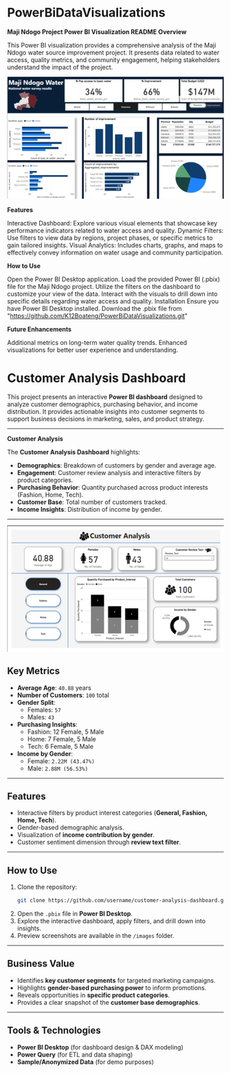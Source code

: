 # PowerBiDataVisualizations
**Maji Ndogo Project Power BI Visualization README**
**Overview**

This Power BI visualization provides a comprehensive analysis of the Maji Ndogo water source improvement project. It presents data related to water access, quality metrics, and community engagement, helping stakeholders understand the impact of the project.

![Maji Ndogo](imgs/Maji-Ndogo-img.png)

**Features**

Interactive Dashboard: Explore various visual elements that showcase key performance indicators related to water access and quality.
Dynamic Filters: Use filters to view data by regions, project phases, or specific metrics to gain tailored insights.
Visual Analytics: Includes charts, graphs, and maps to effectively convey information on water usage and community participation.

**How to Use**

Open the Power BI Desktop application.
Load the provided Power BI (.pbix) file for the Maji Ndogo project.
Utilize the filters on the dashboard to customize your view of the data.
Interact with the visuals to drill down into specific details regarding water access and quality.
Installation
Ensure you have Power BI Desktop installed.
Download the .pbix file from "https://github.com/K12Boateng/PowerBiDataVisualizations.git"

**Future Enhancements**

Additional metrics on long-term water quality trends.
Enhanced visualizations for better user experience and understanding.



# Customer Analysis Dashboard  

This project presents an interactive **Power BI dashboard** designed to analyze customer demographics, purchasing behavior, and income distribution. It provides actionable insights into customer segments to support business decisions in marketing, sales, and product strategy.  

---

**Customer Analysis**  

The **Customer Analysis Dashboard** highlights:  
- **Demographics**: Breakdown of customers by gender and average age.  
- **Engagement**: Customer review analysis and interactive filters by product categories.  
- **Purchasing Behavior**: Quantity purchased across product interests (Fashion, Home, Tech).  
- **Customer Base**: Total number of customers tracked.  
- **Income Insights**: Distribution of income by gender.  

---
![Customer Analysis Dashboard](/imgs/CustomerAnalysis.png)  

## Key Metrics  

- **Average Age**: `40.88` years  
- **Number of Customers**: `100` total  
- **Gender Split**:  
  - Females: `57`  
  - Males: `43`  
- **Purchasing Insights**:  
  - Fashion: 12 Female, 5 Male  
  - Home: 7 Female, 5 Male  
  - Tech: 6 Female, 5 Male  
- **Income by Gender**:  
  - Female: `2.22M (43.47%)`  
  - Male: `2.88M (56.53%)`  

---

## Features  

- Interactive filters by product interest categories (**General, Fashion, Home, Tech**).  
- Gender-based demographic analysis.  
- Visualization of **income contribution by gender**.  
- Customer sentiment dimension through **review text filter**.  

---

## How to Use  

1. Clone the repository:  
   ```bash
   git clone https://github.com/username/customer-analysis-dashboard.git
   ```  
2. Open the `.pbix` file in **Power BI Desktop**.  
3. Explore the interactive dashboard, apply filters, and drill down into insights.  
4. Preview screenshots are available in the `/images` folder.  

---

## Business Value  

- Identifies **key customer segments** for targeted marketing campaigns.  
- Highlights **gender-based purchasing power** to inform promotions.  
- Reveals opportunities in **specific product categories**.  
- Provides a clear snapshot of the **customer base demographics**.  

---

## Tools & Technologies  

- **Power BI Desktop** (for dashboard design & DAX modeling)  
- **Power Query** (for ETL and data shaping)  
- **Sample/Anonymized Data** (for demo purposes)  


